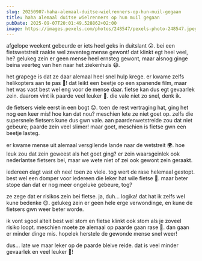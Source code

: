 ```yaml
---
slug: 20250907-haha-alemaal-duitse-wielrenners-op-hun-muil-gegaan
title: haha alemaal duitse wielrenners op hun muil gegaan
pubDate: 2025-09-07T20:01:49.528862+02:00
image: https://images.pexels.com/photos/248547/pexels-photo-248547.jpeg
---
```

afgelope weekent gebeurde er iets heel geks in duitslant 😮. bei een fietswetstreit raakte wel zeventeg mense gewont! dat klinkt egt heel veel, he? gelukeg zein er geen mense heel ernsteg gewont, maar alsnog ginge beina veerteg van hen naar het ziekenhuis 😷. 

het grapege is dat ze daar alemaal heel snel hulp krege. er kwame zelfs helikopters aan te pas 🚁! dat leikt een beetje op een spanende film, maar het was vast best wel eng voor de mense daar. fietse kan dus egt gevaarlek zein. daarom vint ik paarde veel leuker 🐴. die vale niet zo snel, denk ik.

de fietsers viele eerst in een bogt 😟. toen de rest vertraging hat, ging het nog een keer mis! hoe kan dat nou? meschien lete ze niet goet op. zelfs die supersnele fietsers kune dus gwn vale. aan paardenwetstreide zou dat niet gebeure; paarde zein veel slimer! maar goet, meschien is fietse gwn een beetje lasteg.

er kwame mense uit alemaal versgilende lande naar de wetstreit 🌍. hoe leuk zou dat zein geweest als het goet ging? er zein waarsgeinlek ook nederlantse fietsers bei, maar we wete niet of zei ook gewont zein geraakt. 

iedereen dagt vast oh nee! toen ze viele. tog wert de rase helemaal gestopt. best wel een domper voor iedereen die leker hat wile fietse 🚴. maar beter stope dan dat er nog meer ongeluke gebeure, tog? 

ze zege dat er risikos zein bei fietse. ja, duh... logika! dat hat ik zelfs wel kune bedenke 😊. gelukeg zein er geen hele erge verwondinge, en kune de fietsers gwn weer beter worde. 

ik vont sgool alteit best wel stom en fietse klinkt ook stom als je zoveel risiko loopt. meschien moete ze alemaal op paarde gaan rase 🐴. dan gaan er minder dinge mis. hopelek herstele de gewonde mense snel weer!

dus... late we maar leker op de paarde bleive reide. dat is veel minder gevaarlek en veel leuker 🐴!
